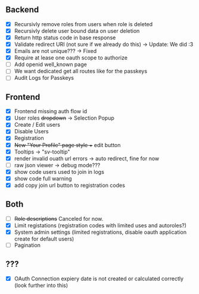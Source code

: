 ## Backend

- [x] Recursivly remove roles from users when role is deleted
- [x] Recursivly delete user bound data on user deletion
- [x] Return http status code in base response
- [x] Validate redirect URI (not sure if we already do this) -> Update: We did :3
- [x] Emails are not unique??? -> Fixed
- [x] Require at lease one oauth scope to authorize
- [ ] Add openid well_known page
- [ ] We want dedicated get all routes like for the passkeys
- [ ] Audit Logs for Passkeys

## Frontend

- [x] Frontend missing auth flow id
- [x] User roles ~~dropdown~~ -> Selection Popup
- [x] Create / Edit users
- [x] Disable Users
- [x] Registration
- [x] ~~New "Your Profile" page style +~~ edit button
- [x] Tooltips -> "sv-tooltip"
- [x] render invalid ouath url errors -> auto redirect, fine for now
- [ ] raw json viewer -> debug mode???
- [x] show code users used to join in logs
- [x] show code full warning
- [x] add copy join url button to registration codes

## Both

- [ ] ~~Role descriptions~~ Canceled for now.
- [x] Limit registations (registration codes with limited uses and autoroles?)
- [x] System admin settings (limited registrations, disable oauth application create for default users)
- [ ] Pagination

## ???

- [x] OAuth Connection expiery date is not created or calculated correctly (look further into this)
